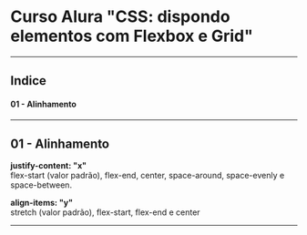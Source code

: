 # Curso Alura "CSS: dispondo elementos com Flexbox e Grid"

----------------------------------------

## Indice  

#### 01 - Alinhamento  

----------------------------------------

## 01 - Alinhamento  

**justify-content: "x"**  
flex-start (valor padrão), flex-end, center, space-around, space-evenly e space-between.  


**align-items: "y"**  
stretch (valor padrão), flex-start, flex-end e center  

----------------------------------------  
